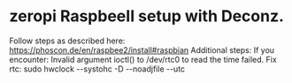 # zeropi RaspbeeII setup with Deconz.

Follow steps as described here: https://phoscon.de/en/raspbee2/install#raspbian
Additional steps:
If you encounter: Invalid argument ioctl() to /dev/rtc0 to read the time failed.
Fix rtc: sudo hwclock --systohc -D --noadjfile --utc
